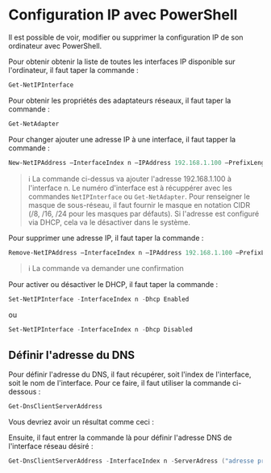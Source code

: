 # Configuration IP avec PowerShell

Il est possible de voir, modifier ou supprimer la configuration IP de son ordinateur avec PowerShell.

Pour obtenir obtenir la liste de toutes les interfaces IP disponible sur l'ordinateur, il faut taper la commande :  

```powershell
Get-NetIPInterface
```

Pour obtenir les propriétés des adaptateurs réseaux, il faut taper la commande :  

```powershell
Get-NetAdapter
```

Pour changer ajouter une adresse IP à une interface, il faut tapper la commande :  

```powershell
New-NetIPAddress –InterfaceIndex n –IPAddress 192.168.1.100 –PrefixLength 24 –DefaultGateway 192.168.1.1
```

> ℹ️ La commande ci-dessus va ajouter l'adresse 192.168.1.100 à l'interface n. Le numéro d'interface est à récuppérer avec les commandes `NetIPInterface` ou `Get-NetAdapter`. Pour renseigner le masque de sous-réseau, il faut fournir le masque en notation CIDR (/8, /16, /24 pour les masques par défauts). Si l'adresse est configuré via DHCP, cela va le désactiver dans le système.

Pour supprimer une adresse IP, il faut taper la commande :  

```powershell
Remove-NetIPAddress –InterfaceIndex n –IPAddress 192.168.1.100 –PrefixLength 24 –DefaultGateway 192.168.1.1
```

> ℹ️ La commande va demander une confirmation

Pour activer ou désactiver le DHCP, il faut taper la commande :  

```powershell
Set-NetIPInterface -InterfaceIndex n -Dhcp Enabled
```

ou

```powershell
Set-NetIPInterface -InterfaceIndex n -Dhcp Disabled
```

## Définir l'adresse du DNS

Pour définir l'adresse du DNS, il faut récupérer, soit l'index de l'interface, soit le nom de l'interface. Pour ce faire, il faut utiliser la commande ci-dessous :  

```powershell
Get-DnsClientServerAddress
```

Vous devriez avoir un résultat comme ceci :  

<!-- Insérer une image d'illustration ici -->

Ensuite, il faut entrer la commande là pour définir l'adresse DNS de l'interface réseau désiré :

```powershell
Get-DnsClientServerAddress -InterfaceIndex n -ServerAdress ("adresse primaire", "adresse secondaire")
```
